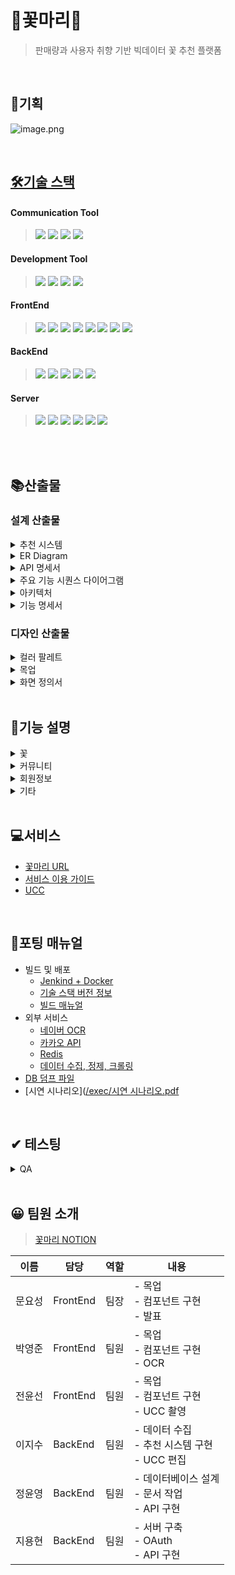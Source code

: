 # 🌼꽃마리🌼

> 판매량과 사용자 취향 기반 빅데이터 꽃 추천 플랫폼

<br/>

## 🌱기획

![image.png](./output/기획서.png)

<br/>

## [🛠기술 스택](https://lab.ssafy.com/s07-bigdata-recom-sub2/S07P22A303/-/wikis/Tech-Stack)

#### Communication Tool

> <img src="https://img.shields.io/badge/gitlab-FC6D26?style=for-the-badge&logo=gitlab&logoColor=white">
> <img src="https://img.shields.io/badge/jira-0052CC?style=for-the-badge&logo=jira&logoColor=white">
> <img src="https://img.shields.io/badge/mattermost-0058CC?style=for-the-badge&logo=mattermost&logoColor=white">
> <img src="https://img.shields.io/badge/notion-000000?style=for-the-badge&logo=notion&logoColor=white">

#### Development Tool

> <img src="https://img.shields.io/badge/vscode-007ACC?style=for-the-badge&logo=visualstudiocode&logoColor=white">
> <img src="https://img.shields.io/badge/intellij-000000?style=for-the-badge&logo=intellijidea&logoColor=white">
> <img src="https://img.shields.io/badge/mysql_workbench-4479A1?style=for-the-badge&logo=mysql&logoColor=white">
> <img src="https://img.shields.io/badge/docker-2496ED?style=for-the-badge&logo=docker&logoColor=white">

#### FrontEnd

> <img src="https://img.shields.io/badge/html5-E34F26?style=for-the-badge&logo=html5&logoColor=white">
> <img src="https://img.shields.io/badge/css-1572B6?style=for-the-badge&logo=css3&logoColor=white">
> <img src="https://img.shields.io/badge/tailwindcss-06B6D4?style=for-the-badge&logo=tailwindcss&logoColor=white">
> <img src="https://img.shields.io/badge/javascript-F7DF1E?style=for-the-badge&logo=javascript&logoColor=black">
> <img src="https://img.shields.io/badge/react-61DAFB?style=for-the-badge&logo=react&logoColor=black">
> <img src="https://img.shields.io/badge/redux-764ABC?style=for-the-badge&logo=redux&logoColor=white">
> <img src="https://img.shields.io/badge/node.js-339933?style=for-the-badge&logo=Node.js&logoColor=white">
> <img src="https://img.shields.io/badge/next.js-000000?style=for-the-badge&logo=next.js&logoColor=white">

#### BackEnd

> <img src="https://img.shields.io/badge/java-007396?style=for-the-badge&logo=java&logoColor=white">
> <img src="https://img.shields.io/badge/springboot-6DB33F?style=for-the-badge&logo=springboot&logoColor=white">
> <img src="https://img.shields.io/badge/python-3776AB?style=for-the-badge&logo=python&logoColor=white">
> <img src="https://img.shields.io/badge/django-092E20?style=for-the-badge&logo=django&logoColor=white">
> <img src="https://img.shields.io/badge/mysql-4479A1?style=for-the-badge&logo=mysql&logoColor=white">

#### Server

> <img src="https://img.shields.io/badge/aws-FF9900?style=for-the-badge&logo=amazonaws&logoColor=white">
> <img src="https://img.shields.io/badge/ec2-FF9900?style=for-the-badge&logo=amazonec2&logoColor=white">
> <img src="https://img.shields.io/badge/s3-569A31?style=for-the-badge&logo=amazons3&logoColor=white">
> <img src="https://img.shields.io/badge/nginx-009639?style=for-the-badge&logo=nginx&logoColor=white">
> <img src="https://img.shields.io/badge/jenkins-D24939?style=for-the-badge&logo=jenkins&logoColor=white">
> <img src="https://img.shields.io/badge/docker-2496ED?style=for-the-badge&logo=docker&logoColor=white">

<br/>
<br/>

## 📚산출물

### 설계 산출물

<details>
<summary>추천 시스템</summary>
<div markdown="1">

-   태그별 꽃 추천
    -   KNN 알고리즘 - 코사인 유사도 활용
    -   유저 간 컬렉션에 담은 꽃 유사도 점수와 최근 일주일 화훼 유통 데이터 점수를 7:3으로 적용
    -   화훼 유통 데이터는 최근 3년 간의 데이터 사용
    -   판매량에 따라 점수 부여(판매량 점수)
        -   1만 손 ↑ = 6점
        -   5천 손 ↑ = 3점
        -   5천 손 ↓ = 1점
    -   판매량을 연도에 따라 가중치 적용
        -   올해 = 0.6 \* 판매량 점수
        -   작년 = 0.3 \* 판매량 점수
        -   재작년 0.1 \* 판매량 점수
    -   유사도와 판매량을 함께 계산하여 0.5 이상의 유사도 중 높은 순으로 18개까지 품종 추천
        -   만약 18개의 추천이 불가능한 경우 인기순으로 추가
-   좋아요 기반 게시글 추천
    -   KNN 알고리즘 - 코사인 유사도 활용
    -   유저간 좋아요를 누른 게시글 유사도 점수를 계산하여 0.5 이상의 유사도 중 높은 순서대로 4개의 게시글 추천
        -   만약 4개의 추천이 불가능한 경우 인기순으로 추가
-   편지 내용 기반 꽃 추천
    -   TF-IDF 활용
    -   편지 내용에서 중요 단어를 찾아 꽃말과 매칭
    -   편지 내용과 꽃말을 형태소 단위로 분리하여 비교

</div>
</details>

<details>
<summary>ER Diagram</summary>
<div markdown="1">

![image.png](./output/ERD.png)

</div>
</details>

<details>
<summary>API 명세서</summary>
<div markdown="1">

![image.png](./output/API명세서.png)

</div>
</details>

<details>
<summary>주요 기능 시퀀스 다이어그램</summary>
<div markdown="1">

-   꽃
    -   오늘의 꽃
        ![image.png](./output/시퀀스다이어그램/오늘의_꽃.png)
    -   꽃 검색
        ![image.png](./output/시퀀스다이어그램/꽃_검색.png)
    -   품종 상세페이지 조회
        ![image.png](./output/시퀀스다이어그램/품종_상세페이지_조회.png)
    -   컬렉션 추가
        ![image.png](./output/시퀀스다이어그램/컬렉션_추가.png)
-   추천
    -   대상 기반 꽃 추천
        ![image.png](./output/시퀀스다이어그램/대상_기반.png)
    -   편지 기반 꽃 추천
        ![image.png](./output/시퀀스다이어그램/편지_기반.png)
    -   좋아요 기반 게시글 추천
        ![image.png](./output/시퀀스다이어그램/게시글.png)
-   커뮤니티
    -   글 작성
        ![image.png](./output/시퀀스다이어그램/글_작성.png)
    -   전체 글 조회
        ![image.png](./output/시퀀스다이어그램/전체_글_조회.png)
    -   상세 글 조회
        ![image.png](./output/시퀀스다이어그램/상세_글_조회.png)
    -   댓글 작성
        ![image.png](./output/시퀀스다이어그램/댓글_작성.png)
-   회원정보
    -   회원가입 및 로그인
        ![image.png](./output/시퀀스다이어그램/회원가입_로그인.png)
    -   회원정보 조회
        ![image.png](./output/시퀀스다이어그램/회원정보_조회.png)

</div>
</details>

<details>
<summary>아키텍처</summary>
<div markdown="1">

![image.png](./output/아키텍처.png)

</div>
</details>

<details>
<summary>기능 명세서</summary>
<div markdown="1">

![image.png](./output/기능명세서.png)

</div>
</details>

### 디자인 산출물

<details>
<summary>컬러 팔레트</summary>
<div markdown="1">

![image.png](./output/컬러팔레트.png)

</div>
</details>

<details>
<summary>목업</summary>
<div markdown="1">

![image.png](./output/목업/목업1.png)
![image.png](./output/목업/목업2.png)
![image.png](./output/목업/목업3.png)
![image.png](./output/목업/목업4.png)
![image.png](./output/목업/목업5.png)

</div>
</details>

<details>
<summary>화면 정의서</summary>
<div markdown="1">

![image.png](./output/화면정의서/슬라이드1.JPG)
![image.png](./output/화면정의서/슬라이드2.JPG)
![image.png](./output/화면정의서/슬라이드3.JPG)
![image.png](./output/화면정의서/슬라이드4.JPG)
![image.png](./output/화면정의서/슬라이드5.JPG)
![image.png](./output/화면정의서/슬라이드6.JPG)
![image.png](./output/화면정의서/슬라이드7.JPG)
![image.png](./output/화면정의서/슬라이드8.JPG)
![image.png](./output/화면정의서/슬라이드9.JPG)
![image.png](./output/화면정의서/슬라이드10.JPG)
![image.png](./output/화면정의서/슬라이드11.JPG)
![image.png](./output/화면정의서/슬라이드12.JPG)
![image.png](./output/화면정의서/슬라이드13.JPG)
![image.png](./output/화면정의서/슬라이드14.JPG)
![image.png](./output/화면정의서/슬라이드15.JPG)

</div>
</details>

<br/>

## 📣기능 설명

<details>
<summary>꽃</summary>
<div markdown="1">

![image.png](./output/기능설명/꽃.PNG)

</div>
</details>

<details>
<summary>커뮤니티</summary>
<div markdown="1">

![image.png](./output/기능설명/커뮤니티.PNG)

</div>
</details>

<details>
<summary>회원정보</summary>
<div markdown="1">

![image.png](./output/기능설명/회원정보.PNG)

</div>
</details>

<details>
<summary>기타</summary>
<div markdown="1">

![image.png](./output/기능설명/기타.PNG)

</div>
</details>

<br/>

## 💻서비스

-   [꽃마리 URL](https://ggotmari.com/)
-   [서비스 이용 가이드](https://a303-princess.notion.site/690dcc0e597b4a7886754f98b493371d)
-   [UCC](https://www.youtube.com/watch?v=F-DhYVAxK2E)

<br/>

## 🔌포팅 매뉴얼

-   빌드 및 배포
    - [Jenkind + Docker](https://github.com/yoonsunny17/ggotmari/blob/a46566f523828c5330c708ca093fa5340adda25b/exec/%EB%B9%8C%EB%93%9C%20%EB%B0%8F%20%EB%B0%B0%ED%8F%AC/Jenkins_Docker/Jenkins_Docker.md)
    - [기술 스택 버전 정보](https://github.com/yoonsunny17/ggotmari/blob/a46566f523828c5330c708ca093fa5340adda25b/exec/%EB%B9%8C%EB%93%9C%20%EB%B0%8F%20%EB%B0%B0%ED%8F%AC/%EA%B8%B0%EC%88%A0%20%EC%8A%A4%ED%83%9D%20%EB%B2%84%EC%A0%84.md)
    - [빌드 매뉴얼](https://github.com/yoonsunny17/ggotmari/blob/a46566f523828c5330c708ca093fa5340adda25b/exec/%EB%B9%8C%EB%93%9C%20%EB%B0%8F%20%EB%B0%B0%ED%8F%AC/%EB%B9%8C%EB%93%9C%20%EB%A7%A4%EB%89%B4%EC%96%BC.md)
-   외부 서비스
    - [네이버 OCR](https://github.com/yoonsunny17/ggotmari/blob/a46566f523828c5330c708ca093fa5340adda25b/exec/%EC%99%B8%EB%B6%80%20%EC%84%9C%EB%B9%84%EC%8A%A4%20%EC%A0%95%EB%B3%B4/%EB%84%A4%EC%9D%B4%EB%B2%84_OCR/%EB%84%A4%EC%9D%B4%EB%B2%84%20OCR.md)
    - [카카오 API](https://github.com/yoonsunny17/ggotmari/blob/a46566f523828c5330c708ca093fa5340adda25b/exec/%EC%99%B8%EB%B6%80%20%EC%84%9C%EB%B9%84%EC%8A%A4%20%EC%A0%95%EB%B3%B4/%EC%B9%B4%EC%B9%B4%EC%98%A4_API/%EC%B9%B4%EC%B9%B4%EC%98%A4%20API.md)
    - [Redis](https://github.com/yoonsunny17/ggotmari/blob/a46566f523828c5330c708ca093fa5340adda25b/exec/%EC%99%B8%EB%B6%80%20%EC%84%9C%EB%B9%84%EC%8A%A4%20%EC%A0%95%EB%B3%B4/Redis.md)
    - [데이터 수집, 정제, 크롤링](https://github.com/yoonsunny17/ggotmari/blob/a46566f523828c5330c708ca093fa5340adda25b/exec/%EC%99%B8%EB%B6%80%20%EC%84%9C%EB%B9%84%EC%8A%A4%20%EC%A0%95%EB%B3%B4/%EB%8D%B0%EC%9D%B4%ED%84%B0_%EC%88%98%EC%A7%91_%EC%A0%95%EC%A0%9C_%ED%81%AC%EB%A1%A4%EB%A7%81.md)
-   [DB 덤프 파일](/exec/꽃마리_DB_dump.sql)
-   [시연 시나리오]([/exec/시연 시나리오.pdf](https://github.com/yoonsunny17/ggotmari/blob/2a473593c26e455a78e0d2ffc9b585d4369b34b3/exec/%EC%8B%9C%EC%97%B0%20%EC%8B%9C%EB%82%98%EB%A6%AC%EC%98%A4.pdf)

<br/>

## ✔ 테스팅

<details>
<summary>QA</summary>
<div markdown="1">

![image.png](./output/QA.jpg)

</div>
</details>

<br/>

## 😀 팀원 소개

> [꽃마리 NOTION](https://a303-princess.notion.site/97e776287f304c1f8492d1f622f448c7)

| 이름   | 담당     | 역할 | 내용                                                    |
| ------ | -------- | ---- | ------------------------------------------------------- |
| 문요성 | FrontEnd | 팀장 | - 목업 <br/> - 컴포넌트 구현 <br/> - 발표               |
| 박영준 | FrontEnd | 팀원 | - 목업 <br/> - 컴포넌트 구현 <br/> - OCR                |
| 전윤선 | FrontEnd | 팀원 | - 목업 <br/> - 컴포넌트 구현 <br/> - UCC 촬영           |
| 이지수 | BackEnd  | 팀원 | - 데이터 수집 <br/> - 추천 시스템 구현 <br/> - UCC 편집 |
| 정윤영 | BackEnd  | 팀원 | - 데이터베이스 설계 <br/> - 문서 작업 <br/> - API 구현  |
| 지용현 | BackEnd  | 팀원 | - 서버 구축 <br/> - OAuth <br/> - API 구현              |
